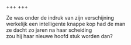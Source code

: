 +++
+++

Ze was onder de indruk van zijn verschijning \
werkelijk een intelligente knappe kop had de man \
ze dacht zo jaren na haar scheiding \
zou hij haar nieuwe hoofd stuk worden dan?
